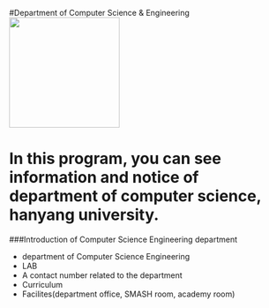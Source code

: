 #Department of Computer Science & Engineering
<img src="http://cafe.naver.com/tellrererere/2943" height="200">

In this program, you can see information and notice of department of computer science, hanyang university.
==========================================================
###Introduction of Computer Science Engineering department

* department of Computer Science Engineering
* LAB
* A contact number related to the department
* Curriculum
* Facilites(department office, SMASH room, academy room)


